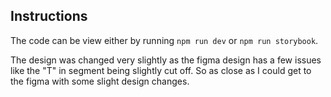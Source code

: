 ## Instructions

The code can be view either by running `npm run dev` or `npm run storybook`.

The design was changed very slightly as the figma design has a few issues like the "T" in segment being slightly cut off. So as close as I could get to the figma with some slight design changes.

